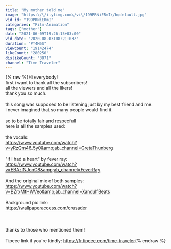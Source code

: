 ```yaml
---
title: "My mother told me"
image: "https:\/\/i.ytimg.com\/vi\/199PRNiERmI\/hqdefault.jpg"
vid_id: "199PRNiERmI"
categories: "Film-Animation"
tags: ["mother"]
date: "2021-06-09T19:26:15+03:00"
vid_date: "2020-08-03T08:21:03Z"
duration: "PT4M5S"
viewcount: "19142474"
likeCount: "280250"
dislikeCount: "3871"
channel: "Time Traveler"
---
```

{% raw %}Hi everybody!<br />first i want to thank all the subscribers!<br />all the viewers and all the likers!<br />thank you so much.<br /><br />this song was supposed to be listening just by my best friend and me.<br />i never imagined that so many people would find it.<br /><br />so to be totally fair and respecfull<br />here is all the samples used:<br /><br />the vocals:<br /><a rel="nofollow" target="blank" href="https://www.youtube.com/watch?v=yRzQm46_5y0&amp;ab_channel=GretaThunberg">https://www.youtube.com/watch?v=yRzQm46_5y0&amp;ab_channel=GretaThunberg</a><br /><br />&quot;if i had a heart&quot; by fever ray:<br /><a rel="nofollow" target="blank" href="https://www.youtube.com/watch?v=EBAzlNJonO8&amp;ab_channel=FeverRay">https://www.youtube.com/watch?v=EBAzlNJonO8&amp;ab_channel=FeverRay</a><br /><br />And the original mix of both samples:<br /><a rel="nofollow" target="blank" href="https://www.youtube.com/watch?v=BZrxMtHWVeo&amp;ab_channel=XandulfBeats">https://www.youtube.com/watch?v=BZrxMtHWVeo&amp;ab_channel=XandulfBeats</a><br /><br />Background pic link:<br /><a rel="nofollow" target="blank" href="https://wallpaperaccess.com/crusader">https://wallpaperaccess.com/crusader</a><br /><br /><br /><br />thanks to those who mentioned them!<br /><br />Tipeee link if you're kindly: <a rel="nofollow" target="blank" href="https://fr.tipeee.com/time-traveler">https://fr.tipeee.com/time-traveler</a>{% endraw %}
